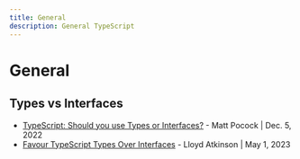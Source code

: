 ```yaml
---
title: General
description: General TypeScript
---
```


# General

## Types vs Interfaces

- [TypeScript: Should you use Types or Interfaces?](https://www.youtube.com/watch?v=zM9UPcIyyhQ) - Matt Pocock | Dec. 5, 2022
- [Favour TypeScript Types Over Interfaces](https://www.lloydatkinson.net/posts/2023/favour-typescript-types-over-interfaces/) - Lloyd Atkinson | May 1, 2023
